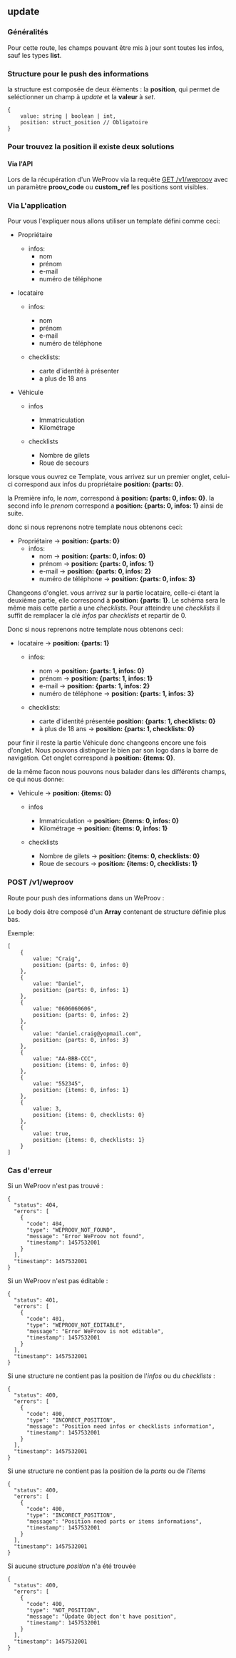 ## update

### Généralités

Pour cette route, les champs pouvant être mis à jour sont toutes les infos, sauf les types **list**.


### Structure pour le push des informations

la structure est composée de deux élèments :  la **position**, qui permet de seléctionner un champ à *update* et la **valeur** à *set*.

```
{
	value: string | boolean | int, 
	position: struct_position // Obligatoire
}
```

### Pour trouvez la position il existe deux solutions

#### Via l'API

Lors de la récupération d'un WeProov via la requête [GET /v1/weproov]() avec un paramètre **proov_code** ou **custom_ref** les positions sont visibles.

### Via L'application

Pour vous l'expliquer nous allons utiliser un template défini comme ceci:

- Propriétaire 
	- infos:
		- nom
		- prénom 
		- e-mail
		- numéro de téléphone
	
- locataire 
	- infos:
		- nom
		- prénom 
		- e-mail
		- numéro de téléphone

	- checklists:
		- carte d'identité à présenter
		- a plus de 18 ans

- Véhicule
	- infos
		- Immatriculation
		- Kilométrage
	
	- checklists
		- Nombre de gilets
		- Roue de secours
		

lorsque vous ouvrez ce Template, vous arrivez sur un premier onglet, celui-ci correspond aux infos du propriétaire **position: {parts: 0}**.

la Première info, le *nom*, correspond à  **position: {parts: 0, infos: 0}**.
la second info le *prenom* correspond a  **position: {parts: 0, infos: 1}** ainsi de suite.

donc si nous reprenons notre template nous obtenons ceci:

- Propriétaire -> **position: {parts: 0}**
	- infos:
		- nom -> **position: {parts: 0, infos: 0}**
		- prénom -> **position: {parts: 0, infos: 1}**
		- e-mail -> **position: {parts: 0, infos: 2}**
		- numéro de téléphone -> **position: {parts: 0, infos: 3}**

Changeons d'onglet. vous arrivez sur la partie locataire, celle-ci étant la deuxième partie, elle correspond à **position: {parts: 1}**.
Le schéma sera le même mais cette partie a une *checklists*. Pour atteindre une *checklists* il suffit de remplacer la clé *infos* par *checklists* et repartir de 0.

Donc si nous reprenons notre template nous obtenons ceci:

- locataire -> **position: {parts: 1}**
	- infos:
		- nom -> **position: {parts: 1, infos: 0}**
		- prénom -> **position: {parts: 1, infos: 1}**
		- e-mail -> **position: {parts: 1, infos: 2}**
		- numéro de téléphone -> **position: {parts: 1, infos: 3}**

	- checklists:
		- carte d'identité  présentée **position: {parts: 1, checklists: 0}**
		- à plus de 18 ans -> **position: {parts: 1, checklists: 0}**

pour finir il reste la partie Véhicule donc changeons encore une fois d'onglet. Nous pouvons distinguer le bien par son logo dans la barre de navigation. Cet onglet correspond à **position: {items: 0}**.

de la même facon nous pouvons nous balader dans les différents champs, ce qui nous donne: 

- Vehicule -> **position: {items: 0}**
	- infos
		- Immatriculation -> **position: {items: 0, infos: 0}**
		- Kilométrage -> **position: {items: 0, infos: 1}**
	
	- checklists
		- Nombre de gilets -> **position: {items: 0, checklists: 0}**
		- Roue de secours -> **position: {items: 0, checklists: 1}**

### POST /v1/weproov

Route pour push des informations dans un WeProov :

Le body dois être composé d'un **Array** contenant de structure définie plus bas.

Exemple:

```
[
	{
		value: "Craig", 
		position: {parts: 0, infos: 0}
	},
	{
		value: "Daniel", 
		position: {parts: 0, infos: 1}
	},
	{
		value: "0606060606", 
		position: {parts: 0, infos: 2}
	},
	{
		value: "daniel.craig@yopmail.com", 
		position: {parts: 0, infos: 3}
	},
	{
		value: "AA-BBB-CCC", 
		position: {items: 0, infos: 0}
	},
	{
		value: "552345", 
		position: {items: 0, infos: 1}
	},
	{
		value: 3, 
		position: {items: 0, checklists: 0}
	},
	{
		value: true, 
		position: {items: 0, checklists: 1}
	}
]
```

### Cas d'erreur

Si un WeProov n'est pas trouvé :

```
{
  "status": 404,
  "errors": [
    {
      "code": 404,
      "type": "WEPROOV_NOT_FOUND",
      "message": "Error WeProov not found",
      "timestamp": 1457532001
    }
  ],
  "timestamp": 1457532001
}
```

Si un WeProov n'est pas éditable :

```
{
  "status": 401,
  "errors": [
    {
      "code": 401,
      "type": "WEPROOV_NOT_EDITABLE",
      "message": "Error WeProov is not editable",
      "timestamp": 1457532001
    }
  ],
  "timestamp": 1457532001
}
```


Si une structure ne contient pas la position de l'*infos* ou du *checklists* :  

```
{
  "status": 400,
  "errors": [
    {
      "code": 400,
      "type": "INCORECT_POSITION",
      "message": "Position need infos or checklists information",
      "timestamp": 1457532001
    }
  ],
  "timestamp": 1457532001
}
```

Si une structure ne contient pas la position de la *parts* ou de l'*items* 

```
{
  "status": 400,
  "errors": [
    {
      "code": 400,
      "type": "INCORECT_POSITION",
      "message": "Position need parts or items informations",
      "timestamp": 1457532001
    }
  ],
  "timestamp": 1457532001
}
```

Si aucune structure *position* n'a été trouvée

```
{
  "status": 400,
  "errors": [
    {
      "code": 400,
      "type": "NOT_POSITION",
      "message": "Update Object don't have position",
      "timestamp": 1457532001
    }
  ],
  "timestamp": 1457532001
}
```